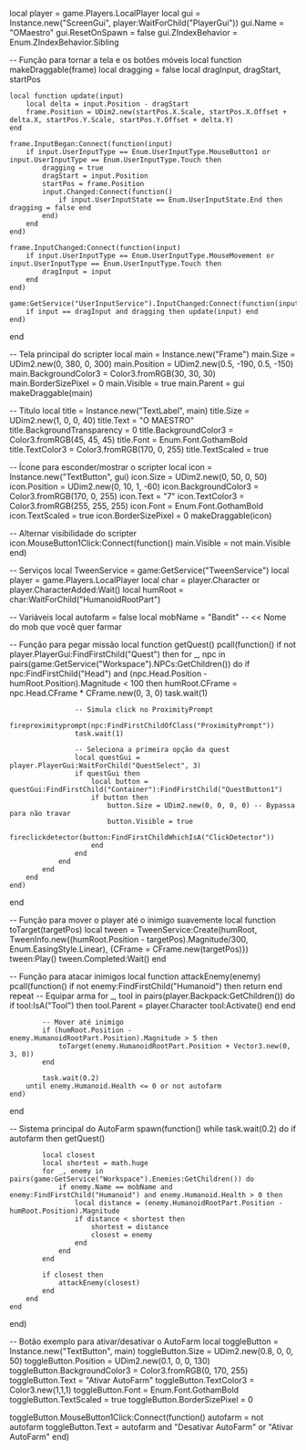 local player = game.Players.LocalPlayer
local gui = Instance.new("ScreenGui", player:WaitForChild("PlayerGui"))
gui.Name = "OMaestro"
gui.ResetOnSpawn = false
gui.ZIndexBehavior = Enum.ZIndexBehavior.Sibling

-- Função para tornar a tela e os botões móveis
local function makeDraggable(frame)
    local dragging = false
    local dragInput, dragStart, startPos

    local function update(input)
        local delta = input.Position - dragStart
        frame.Position = UDim2.new(startPos.X.Scale, startPos.X.Offset + delta.X, startPos.Y.Scale, startPos.Y.Offset + delta.Y)
    end

    frame.InputBegan:Connect(function(input)
        if input.UserInputType == Enum.UserInputType.MouseButton1 or input.UserInputType == Enum.UserInputType.Touch then
            dragging = true
            dragStart = input.Position
            startPos = frame.Position
            input.Changed:Connect(function()
                if input.UserInputState == Enum.UserInputState.End then dragging = false end
            end)
        end
    end)

    frame.InputChanged:Connect(function(input)
        if input.UserInputType == Enum.UserInputType.MouseMovement or input.UserInputType == Enum.UserInputType.Touch then
            dragInput = input
        end
    end)

    game:GetService("UserInputService").InputChanged:Connect(function(input)
        if input == dragInput and dragging then update(input) end
    end)
end

-- Tela principal do scripter
local main = Instance.new("Frame")
main.Size = UDim2.new(0, 380, 0, 300)
main.Position = UDim2.new(0.5, -190, 0.5, -150)
main.BackgroundColor3 = Color3.fromRGB(30, 30, 30)
main.BorderSizePixel = 0
main.Visible = true
main.Parent = gui
makeDraggable(main)

-- Título
local title = Instance.new("TextLabel", main)
title.Size = UDim2.new(1, 0, 0, 40)
title.Text = "O MAESTRO"
title.BackgroundTransparency = 0
title.BackgroundColor3 = Color3.fromRGB(45, 45, 45)
title.Font = Enum.Font.GothamBold
title.TextColor3 = Color3.fromRGB(170, 0, 255)
title.TextScaled = true

-- Ícone para esconder/mostrar o scripter
local icon = Instance.new("TextButton", gui)
icon.Size = UDim2.new(0, 50, 0, 50)
icon.Position = UDim2.new(0, 10, 1, -60)
icon.BackgroundColor3 = Color3.fromRGB(170, 0, 255)
icon.Text = "7"
icon.TextColor3 = Color3.fromRGB(255, 255, 255)
icon.Font = Enum.Font.GothamBold
icon.TextScaled = true
icon.BorderSizePixel = 0
makeDraggable(icon)

-- Alternar visibilidade do scripter
icon.MouseButton1Click:Connect(function()
    main.Visible = not main.Visible
end)

-- Serviços
local TweenService = game:GetService("TweenService")
local player = game.Players.LocalPlayer
local char = player.Character or player.CharacterAdded:Wait()
local humRoot = char:WaitForChild("HumanoidRootPart")

-- Variáveis
local autofarm = false
local mobName = "Bandit" -- << Nome do mob que você quer farmar

-- Função para pegar missão
local function getQuest()
    pcall(function()
        if not player.PlayerGui:FindFirstChild("Quest") then
            for _, npc in pairs(game:GetService("Workspace").NPCs:GetChildren()) do
                if npc:FindFirstChild("Head") and (npc.Head.Position - humRoot.Position).Magnitude < 100 then
                    humRoot.CFrame = npc.Head.CFrame * CFrame.new(0, 3, 0)
                    task.wait(1)

                    -- Simula click no ProximityPrompt
                    fireproximityprompt(npc:FindFirstChildOfClass("ProximityPrompt"))
                    task.wait(1)

                    -- Seleciona a primeira opção da quest
                    local questGui = player.PlayerGui:WaitForChild("QuestSelect", 3)
                    if questGui then
                        local button = questGui:FindFirstChild("Container"):FindFirstChild("QuestButton1")
                        if button then
                            button.Size = UDim2.new(0, 0, 0, 0) -- Bypassa para não travar
                            button.Visible = true
                            fireclickdetector(button:FindFirstChildWhichIsA("ClickDetector"))
                        end
                    end
                end
            end
        end
    end)
end

-- Função para mover o player até o inimigo suavemente
local function toTarget(targetPos)
    local tween = TweenService:Create(humRoot, TweenInfo.new((humRoot.Position - targetPos).Magnitude/300, Enum.EasingStyle.Linear), {CFrame = CFrame.new(targetPos)})
    tween:Play()
    tween.Completed:Wait()
end

-- Função para atacar inimigos
local function attackEnemy(enemy)
    pcall(function()
        if not enemy:FindFirstChild("Humanoid") then return end
        repeat
            -- Equipar arma
            for _, tool in pairs(player.Backpack:GetChildren()) do
                if tool:IsA("Tool") then
                    tool.Parent = player.Character
                    tool:Activate()
                end
            end

            -- Mover até inimigo
            if (humRoot.Position - enemy.HumanoidRootPart.Position).Magnitude > 5 then
                toTarget(enemy.HumanoidRootPart.Position + Vector3.new(0, 3, 0))
            end

            task.wait(0.2)
        until enemy.Humanoid.Health <= 0 or not autofarm
    end)
end

-- Sistema principal do AutoFarm
spawn(function()
    while task.wait(0.2) do
        if autofarm then
            getQuest()

            local closest
            local shortest = math.huge
            for _, enemy in pairs(game:GetService("Workspace").Enemies:GetChildren()) do
                if enemy.Name == mobName and enemy:FindFirstChild("Humanoid") and enemy.Humanoid.Health > 0 then
                    local distance = (enemy.HumanoidRootPart.Position - humRoot.Position).Magnitude
                    if distance < shortest then
                        shortest = distance
                        closest = enemy
                    end
                end
            end

            if closest then
                attackEnemy(closest)
            end
        end
    end
end)

-- Botão exemplo para ativar/desativar o AutoFarm
local toggleButton = Instance.new("TextButton", main)
toggleButton.Size = UDim2.new(0.8, 0, 0, 50)
toggleButton.Position = UDim2.new(0.1, 0, 0, 130)
toggleButton.BackgroundColor3 = Color3.fromRGB(0, 170, 255)
toggleButton.Text = "Ativar AutoFarm"
toggleButton.TextColor3 = Color3.new(1,1,1)
toggleButton.Font = Enum.Font.GothamBold
toggleButton.TextScaled = true
toggleButton.BorderSizePixel = 0

toggleButton.MouseButton1Click:Connect(function()
    autofarm = not autofarm
    toggleButton.Text = autofarm and "Desativar AutoFarm" or "Ativar AutoFarm"
end)
